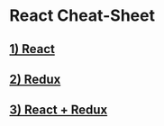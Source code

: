 # React Cheat-Sheet



<h2>
<a href="lessons/1)react.md">1) React</a>
</h2>

<h2>
<a href="lessons/2)redux.md">2) Redux</a>
</h2>

<h2>
<a href="lessons/3)react-redux.md">3) React + Redux</a>
</h2>

